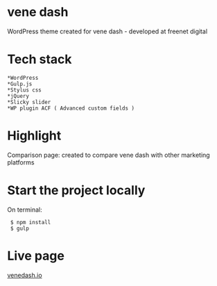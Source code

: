 # vene dash

   WordPress theme created for vene dash - developed at freenet digital

# Tech stack
    *WordPress 
    *Gulp.js
    *Stylus css
    *jQuery
    *Slicky slider
    *WP plugin ACF ( Advanced custom fields ) 
  
# Highlight

   Comparison page: created to compare vene dash with other marketing platforms

  
# Start the project locally
  
  On terminal:
  
     $ npm install
     $ gulp

# Live page
   [venedash.io](https://www.venedash.io "vene dash")
    
